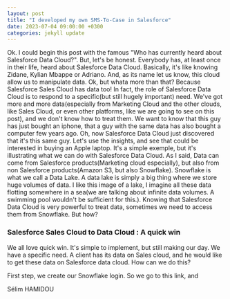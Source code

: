 ```yaml
---
layout: post
title: "I developed my own SMS-To-Case in Salesforce"
date: 2023-07-04 09:00:00 +0300
categories: jekyll update
---
```



Ok. I could begin this post with the famous "Who has currently heard about Salesforce Data Cloud?". But, let's be honest. Everybody has, at least once in their life, heard about Salesforce Data Cloud. Basically, it's like knowing Zidane, Kylian Mbappe or Adriano. And, as its name let us know, this cloud allow us to manipulate data. Ok, but whata more than that? Because Salesforce Sales Cloud has data too! In fact, the role of Salesforce Data Cloud is to respond to a specific(but still hugely important) need. We've got more and more data(especially from Marketing Cloud and the other clouds, like Sales Cloud, or even other platforms, like we are going to see on this post), and we don't know how to treat them. We want to know that this guy has just bought an iphone, that a guy with the same data has also bought a computer few years ago. Oh, now Salesforce Data Cloud just discovered that it's this same guy. Let's use the insights, and see that could be interested in buying an Apple laptop. It's a simple exemple, but it's illustrating what we can do with Salesforce Data Cloud. As I said, Data can come from Salesforce products(Marketing cloud especially), but also from non Salesforce products(Amazon S3, but also Snowflake). Snowflake is what we call a Data Lake. A data lake is simply a big thing where we store huge volumes of data. I like this image of a lake, I imagine all these data flotting somewhere in a sea(we are talking about infinite data volumes. A swimming pool wouldn't be sufficient for this.). Knowing that Salesforce Data Cloud is very powerful to treat data, sometimes we need to access them from Snowflake. But how?

### Salesforce Sales Cloud to Data Cloud : A quick win
We all love quick win. It's simple to implement, but still making our day. We have a specific need. A client has its data on Sales cloud, and he would like to get these data on Salesforce data cloud. How can we do this?

First step, we create our Snowflake login. 
So we go to this link, and 


Sélim HAMIDOU


